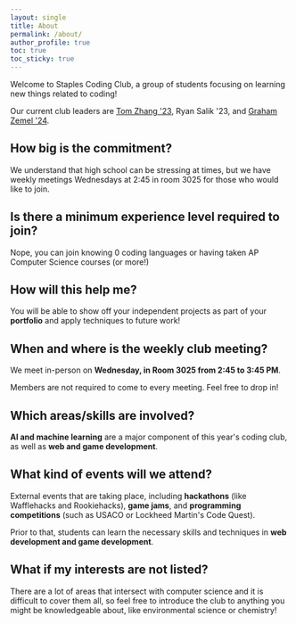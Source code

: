 ```yaml
---
layout: single
title: About
permalink: /about/
author_profile: true
toc: true
toc_sticky: true
---
```


Welcome to Staples Coding Club, a group of students focusing on learning new things related to coding! 

Our current club leaders are [Tom Zhang '23](https://engitom.github.io), Ryan Salik '23, and [Graham Zemel '24](https://grahamzemel.xyz). 

## How big is the commitment?
We understand that high school can be stressing at times, but we have weekly meetings Wednesdays at 2:45 in room 3025 for those who would like to join.

## Is there a minimum experience level required to join?
Nope, you can join knowing 0 coding languages or having taken AP Computer Science courses (or more!)

## How will this help me?
You will be able to show off your independent projects as part of your **portfolio** and apply techniques to future work!

## When and where is the weekly club meeting?
We meet in-person on **Wednesday, in Room 3025 from 2:45 to 3:45 PM**. 

Members are not required to come to every meeting. Feel free to drop in! 

## Which areas/skills are involved?
**AI and machine learning** are a major component of this year's coding club, as well as **web and game development**. 

## What kind of events will we attend?
External events that are taking place, including **hackathons** (like Wafflehacks and Rookiehacks), **game jams**, and **programming competitions** (such as USACO or Lockheed Martin's Code Quest). 

Prior to that, students can learn the necessary skills and techniques in **web development and game development**.

## What if my interests are not listed?
There are a lot of areas that intersect with computer science and it is difficult to cover them all, so feel free to introduce the club to anything you might be knowledgeable about, like environmental science or chemistry!

